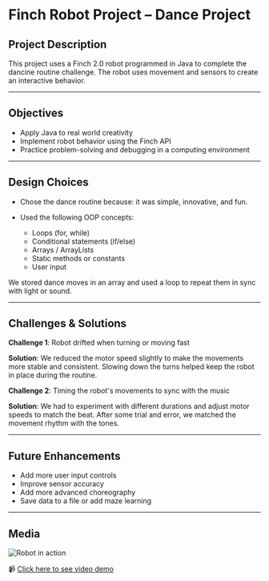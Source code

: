 # Finch Robot Project – Dance Project

##  Project Description

This project uses a Finch 2.0 robot programmed in Java to complete the dancine routine challenge. The robot uses movement and sensors to create an interactive behavior.

---

##  Objectives

* Apply Java to real world creativity
* Implement robot behavior using the Finch API
* Practice problem-solving and debugging in a computing environment

---

##  Design Choices

* Chose the dance routine because: it was simple, innovative, and fun.
* Used the following OOP concepts:

  *  Loops (for, while)
  *  Conditional statements (if/else)
  *  Arrays / ArrayLists
  *  Static methods or constants
  *  User input

We stored dance moves in an array and used a loop to repeat them in sync with light or sound.

---

##  Challenges & Solutions

**Challenge 1**: Robot drifted when turning or moving fast

**Solution**: We reduced the motor speed slightly to make the movements more stable and consistent. Slowing down the turns helped keep the robot in place during the routine.

**Challenge 2**: Timing the robot's movements to sync with the music

**Solution**: We had to experiment with different durations and adjust motor speeds to match the beat. After some trial and error, we matched the movement rhythm with the tones.

---

##  Future Enhancements

* Add more user input controls
* Improve sensor accuracy
* Add more advanced choreography
* Save data to a file or add maze learning

---

##  Media

![Robot in action](https://cdn.discordapp.com/attachments/1360147801597546597/1380639531086381138/IMG_6464.jpg?ex=68449c43&is=68434ac3&hm=1ba75f22e3dc6ac2829b76bdd76f32bcd3b81fa3e3006a774e71296452c55203&)

📹 [Click here to see video demo](https://streamable.com/q0lktz)


